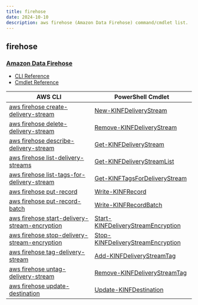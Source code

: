 ```yaml
---
title: firehose
date: 2024-10-10
description: aws firehose (Amazon Data Firehose) command/cmdlet list.
---
```


## firehose

### [Amazon Data Firehose](https://aws.amazon.com/firehose/)

* [CLI Reference](https://awscli.amazonaws.com/v2/documentation/api/latest/reference/firehose/index.html)
* [Cmdlet Reference](https://docs.aws.amazon.com/powershell/latest/reference/items/Amazon_Kinesis_Firehose_cmdlets.html)

|AWS CLI|PowerShell Cmdlet|
|----|----|
|[aws firehose create-delivery-stream](https://awscli.amazonaws.com/v2/documentation/api/latest/reference/firehose/create-delivery-stream.html)|[New-KINFDeliveryStream](https://docs.aws.amazon.com/powershell/latest/reference/items/New-KINFDeliveryStream.html)|
|[aws firehose delete-delivery-stream](https://awscli.amazonaws.com/v2/documentation/api/latest/reference/firehose/delete-delivery-stream.html)|[Remove-KINFDeliveryStream](https://docs.aws.amazon.com/powershell/latest/reference/items/Remove-KINFDeliveryStream.html)|
|[aws firehose describe-delivery-stream](https://awscli.amazonaws.com/v2/documentation/api/latest/reference/firehose/describe-delivery-stream.html)|[Get-KINFDeliveryStream](https://docs.aws.amazon.com/powershell/latest/reference/items/Get-KINFDeliveryStream.html)|
|[aws firehose list-delivery-streams](https://awscli.amazonaws.com/v2/documentation/api/latest/reference/firehose/list-delivery-streams.html)|[Get-KINFDeliveryStreamList](https://docs.aws.amazon.com/powershell/latest/reference/items/Get-KINFDeliveryStreamList.html)|
|[aws firehose list-tags-for-delivery-stream](https://awscli.amazonaws.com/v2/documentation/api/latest/reference/firehose/list-tags-for-delivery-stream.html)|[Get-KINFTagsForDeliveryStream](https://docs.aws.amazon.com/powershell/latest/reference/items/Get-KINFTagsForDeliveryStream.html)|
|[aws firehose put-record](https://awscli.amazonaws.com/v2/documentation/api/latest/reference/firehose/put-record.html)|[Write-KINFRecord](https://docs.aws.amazon.com/powershell/latest/reference/items/Write-KINFRecord.html)|
|[aws firehose put-record-batch](https://awscli.amazonaws.com/v2/documentation/api/latest/reference/firehose/put-record-batch.html)|[Write-KINFRecordBatch](https://docs.aws.amazon.com/powershell/latest/reference/items/Write-KINFRecordBatch.html)|
|[aws firehose start-delivery-stream-encryption](https://awscli.amazonaws.com/v2/documentation/api/latest/reference/firehose/start-delivery-stream-encryption.html)|[Start-KINFDeliveryStreamEncryption](https://docs.aws.amazon.com/powershell/latest/reference/items/Start-KINFDeliveryStreamEncryption.html)|
|[aws firehose stop-delivery-stream-encryption](https://awscli.amazonaws.com/v2/documentation/api/latest/reference/firehose/stop-delivery-stream-encryption.html)|[Stop-KINFDeliveryStreamEncryption](https://docs.aws.amazon.com/powershell/latest/reference/items/Stop-KINFDeliveryStreamEncryption.html)|
|[aws firehose tag-delivery-stream](https://awscli.amazonaws.com/v2/documentation/api/latest/reference/firehose/tag-delivery-stream.html)|[Add-KINFDeliveryStreamTag](https://docs.aws.amazon.com/powershell/latest/reference/items/Add-KINFDeliveryStreamTag.html)|
|[aws firehose untag-delivery-stream](https://awscli.amazonaws.com/v2/documentation/api/latest/reference/firehose/untag-delivery-stream.html)|[Remove-KINFDeliveryStreamTag](https://docs.aws.amazon.com/powershell/latest/reference/items/Remove-KINFDeliveryStreamTag.html)|
|[aws firehose update-destination](https://awscli.amazonaws.com/v2/documentation/api/latest/reference/firehose/update-destination.html)|[Update-KINFDestination](https://docs.aws.amazon.com/powershell/latest/reference/items/Update-KINFDestination.html)|

